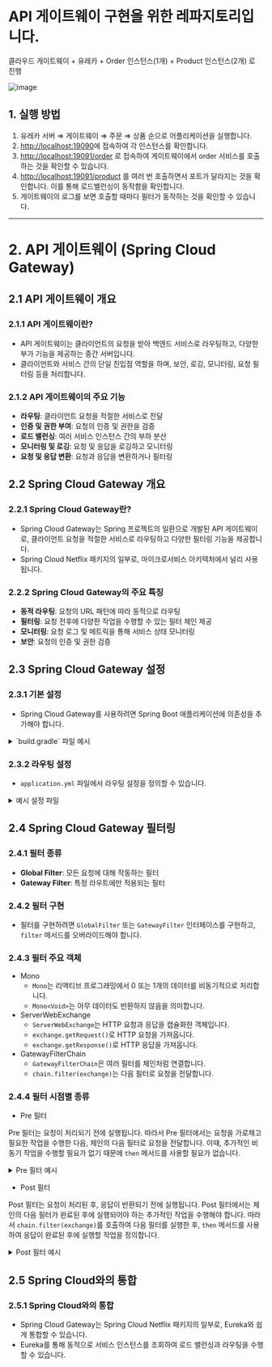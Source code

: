 # API 게이트웨이 구현을 위한 레파지토리입니다.

클라우드 게이트웨이 + 유레카 + Order 인스턴스(1개) + Product 인스턴스(2개) 로 진행

![image](https://github.com/user-attachments/assets/8da3878c-1c2b-41ca-9a07-a392a7fc37fc)

## 1. 실행 방법

1. 유레카 서버 ⇒ 게이트웨이 ⇒ 주문 ⇒ 상품 순으로 어플리케이션을 실행합니다.
2. [http://localhost:19090](http://localhost:19090/)에 접속하여 각 인스턴스를 확인합니다.
3. [http://localhost:19091/order](http://localhost:19091/order) 로 접속하여 게이트웨이에서 order 서비스를 호출하는 것을 확인할 수 있습니다.
4. [http://localhost:19091/product](http://localhost:19091/product) 를 여러 번 호출하면서 포트가 달라지는 것을 확인합니다. 이를 통해 로드밸런싱이 동작함을 확인합니다.
5. 게이트웨이의 로그를 보면 호출할 때마다 필터가 동작하는 것을 확인할 수 있습니다.

---

# 2. API 게이트웨이 (Spring Cloud Gateway)

## 2.1 API 게이트웨이 개요

### 2.1.1 API 게이트웨이란?

- API 게이트웨이는 클라이언트의 요청을 받아 백엔드 서비스로 라우팅하고, 다양한 부가 기능을 제공하는 중간 서버입니다.
- 클라이언트와 서비스 간의 단일 진입점 역할을 하며, 보안, 로깅, 모니터링, 요청 필터링 등을 처리합니다.

### 2.1.2 API 게이트웨이의 주요 기능

- **라우팅**: 클라이언트 요청을 적절한 서비스로 전달
- **인증 및 권한 부여**: 요청의 인증 및 권한을 검증
- **로드 밸런싱**: 여러 서비스 인스턴스 간의 부하 분산
- **모니터링 및 로깅**: 요청 및 응답을 로깅하고 모니터링
- **요청 및 응답 변환**: 요청과 응답을 변환하거나 필터링

## 2.2 Spring Cloud Gateway 개요

### 2.2.1 Spring Cloud Gateway란?

- Spring Cloud Gateway는 Spring 프로젝트의 일환으로 개발된 API 게이트웨이로, 클라이언트 요청을 적절한 서비스로 라우팅하고 다양한 필터링 기능을 제공합니다.
- Spring Cloud Netflix 패키지의 일부로, 마이크로서비스 아키텍처에서 널리 사용됩니다.

### 2.2.2 Spring Cloud Gateway의 주요 특징

- **동적 라우팅**: 요청의 URL 패턴에 따라 동적으로 라우팅
- **필터링**: 요청 전후에 다양한 작업을 수행할 수 있는 필터 체인 제공
- **모니터링**: 요청 로그 및 메트릭을 통해 서비스 상태 모니터링
- **보안**: 요청의 인증 및 권한 검증

## 2.3 Spring Cloud Gateway 설정

### 2.3.1 기본 설정

- Spring Cloud Gateway를 사용하려면 Spring Boot 애플리케이션에 의존성을 추가해야 합니다.

<details>
<summary> `build.gradle` 파일 예시 </summary>

```groovy
dependencies {
    implementation 'org.springframework.boot:spring-boot-starter-web'
    implementation 'org.springframework.boot:spring-boot-starter-actuator'
    implementation 'org.springframework.cloud:spring-cloud-starter-gateway'
    implementation 'org.springframework.cloud:spring-cloud-starter-netflix-eureka-client'
}
```
</details>

### 2.3.2 라우팅 설정

- `application.yml` 파일에서 라우팅 설정을 정의할 수 있습니다.

<details> <summary>예시 설정 파일</summary>

```yaml
spring:
  cloud:
    gateway:
      discovery:
        locator:
          enabled: true  # 서비스 디스커버리를 통해 동적으로 라우트를 생성하도록 설정
      routes:
        - id: users-service  # 라우트 식별자
          uri: lb://users-service # 'users-service'라는 이름으로 로드 밸런싱된 서비스로 라우팅
          predicates:
            - Path=/users/** # /users/** 경로로 들어오는 요청을 이 라우트로 처리
        - id: orders-service  # 라우트 식별자
          uri: lb://orders-service  # 'orders-service'라는 이름으로 로드 밸런싱된 서비스로 라우팅
          predicates:
            - Path=/orders/** #/orders/** 경로로 들어오는 요청을 이 라우트로 처리

eureka:
  client:
    service-url:
      defaultZone: http://localhost:8761/eureka/
```
</details>

## 2.4 Spring Cloud Gateway 필터링

### 2.4.1 필터 종류

- **Global Filter**: 모든 요청에 대해 작동하는 필터
- **Gateway Filter**: 특정 라우트에만 적용되는 필터

### 2.4.2 필터 구현

- 필터를 구현하려면 `GlobalFilter` 또는 `GatewayFilter` 인터페이스를 구현하고, `filter` 메서드를 오버라이드해야 합니다.

### 2.4.3 필터 주요 객체

- Mono
    - `Mono`는 리액티브 프로그래밍에서 0 또는 1개의 데이터를 비동기적으로 처리합니다.
    - `Mono<Void>`는 아무 데이터도 반환하지 않음을 의미합니다.
- ServerWebExchange
    - `ServerWebExchange`는 HTTP 요청과 응답을 캡슐화한 객체입니다.
    - `exchange.getRequest()`로 HTTP 요청을 가져옵니다.
    - `exchange.getResponse()`로 HTTP 응답을 가져옵니다.
- GatewayFilterChain
    - `GatewayFilterChain`은 여러 필터를 체인처럼 연결합니다.
    - `chain.filter(exchange)`는 다음 필터로 요청을 전달합니다.

### 2.4.4 필터 시점별 종류

- Pre 필터

Pre 필터는 요청이 처리되기 전에 실행됩니다. 따라서 Pre 필터에서는 요청을 가로채고 필요한 작업을 수행한 다음, 체인의 다음 필터로 요청을 전달합니다. 이때, 추가적인 비동기 작업을 수행할 필요가 없기 때문에 `then` 메서드를 사용할 필요가 없습니다.

<details>
<summary>Pre 필터 예시</summary>

```java
@Component
public class PreFilter implements GlobalFilter, Ordered {

    @Override
    public Mono<Void> filter(ServerWebExchange exchange, GatewayFilterChain chain) {
        // 요청 로깅
        System.out.println("Request: " + exchange.getRequest().getPath());
        return chain.filter(exchange);
    }

    @Override
    public int getOrder() {  // 필터의 순서를 지정합니다.
        return -1;  // 필터 순서를 가장 높은 우선 순위로 설정합니다.
    }
}
```
</details>

- Post 필터

Post 필터는 요청이 처리된 후, 응답이 반환되기 전에 실행됩니다. Post 필터에서는 체인의 다음 필터가 완료된 후에 실행되어야 하는 추가적인 작업을 수행해야 합니다. 따라서 `chain.filter(exchange)`를 호출하여 다음 필터를 실행한 후, `then` 메서드를 사용하여 응답이 완료된 후에 실행할 작업을 정의합니다.

<details>
<summary>Post 필터 예시</summary>

```java
@Component
public class PostFilter implements GlobalFilter, Ordered {

    @Override
    public Mono<Void> filter(ServerWebExchange exchange, GatewayFilterChain chain) {
        return chain.filter(exchange).then(Mono.fromRunnable(() -> {
            // 응답 로깅
            System.out.println("Response Status: " + exchange.getResponse().getStatusCode());
        }));
    }

    @Override
    public int getOrder() {
        return -1;
    }
}
```
</details>

## 2.5 Spring Cloud와의 통합

### 2.5.1 Spring Cloud와의 통합

- Spring Cloud Gateway는 Spring Cloud Netflix 패키지의 일부로, Eureka와 쉽게 통합할 수 있습니다.
- Eureka를 통해 동적으로 서비스 인스턴스를 조회하여 로드 밸런싱과 라우팅을 수행할 수 있습니다.
